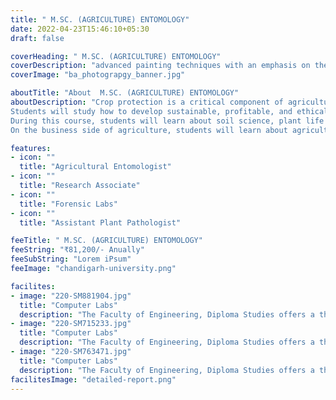 ```yaml
---
title: " M.SC. (AGRICULTURE) ENTOMOLOGY"
date: 2022-04-23T15:46:10+05:30
draft: false

coverHeading: " M.SC. (AGRICULTURE) ENTOMOLOGY"
coverDescription: "advanced painting techniques with an emphasis on theme development"
coverImage: "ba_photograpgy_banner.jpg"

aboutTitle: "About  M.SC. (AGRICULTURE) ENTOMOLOGY"
aboutDescription: "Crop protection is a critical component of agriculture. Insect pests cause massive losses to standing crops, stored grains, and their products. Entomology graduates will play an important role in academia and industry by preventing losses caused by insects with innovative technologies that cause minimal disruption to the environment and non-target organisms, as well as ensuring higher yields from useful insects such as honeybees and silkworms.
Students will study how to develop sustainable, profitable, and ethical food production models that can be implemented around the world using technology and research.
During this course, students will learn about soil science, plant life cycle, agricultural soil types, livestock production, and ways to optimize farming techniques.
On the business side of agriculture, students will learn about agricultural economics, industrial crop use, and international laws governing agriculture and food production."

features:
- icon: ""
  title: "Agricultural Entomologist"
- icon: ""
  title: "Research Associate"
- icon: ""
  title: "Forensic Labs"
- icon: ""
  title: "Assistant Plant Pathologist"

feeTitle: " M.SC. (AGRICULTURE) ENTOMOLOGY"
feeString: "₹81,200/- Anually"
feeSubString: "Lorem iPsum"
feeImage: "chandigarh-university.png"

facilites:
- image: "220-SM881904.jpg"
  title: "Computer Labs"
  description: "The Faculty of Engineering, Diploma Studies offers a three year diploma program in Aeronautical Engineering"
- image: "220-SM715233.jpg"
  title: "Computer Labs"
  description: "The Faculty of Engineering, Diploma Studies offers a three year diploma program in Aeronautical Engineering"
- image: "220-SM763471.jpg"
  title: "Computer Labs"
  description: "The Faculty of Engineering, Diploma Studies offers a three year diploma program in Aeronautical Engineering"
facilitesImage: "detailed-report.png"
---
```


